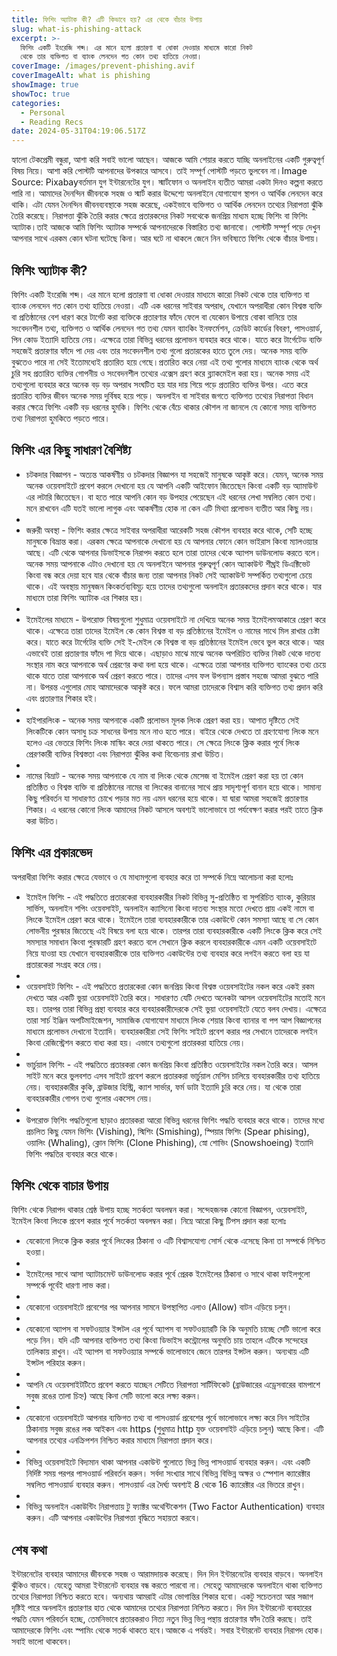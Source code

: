 ```yaml
---
title: ফিশিং অ্যাটাক কী? এটি কিভাবে হয়? এর থেকে বাঁচার উপায়
slug: what-is-phishing-attack
excerpt: >-
  ফিশিং একটি ইংরেজি শব্দ। এর মানে হলো প্রতারণা বা ধোকা দেওয়ার মাধ্যমে কারো নিকট
  থেকে তার ব্যক্তিগত বা ব্যাংক লেনদেন গত কোন তথ্য হাতিয়ে নেওয়া। 
coverImage: /images/prevent-phishing.avif
coverImageAlt: what is phishing
showImage: true
showToc: true
categories:
  - Personal
  - Reading Recs
date: 2024-05-31T04:19:06.517Z
---
```


হ্যালো টেকপ্রেমী বন্ধুরা, আশা করি সবাই ভালো আছেন। আজকে আমি শেয়ার করতে যাচ্ছি অনলাইনের একটি গুরুত্বপূর্ণ বিষয় নিয়ে। আশা করি পোস্টটি আপনাদের উপকারে আসবে। তাই সম্পূর্ণ পোস্টটি পড়তে ভুলবেন না।Image Source: Pixabayবর্তমান যুগ ইন্টারনেটের যুগ। স্মার্টফোন ও অনলাইন ব্যতীত আমরা একটা দিনও কল্পনা করতে পারি না। আমাদের দৈনন্দিন জীবনকে সহজ ও স্মার্ট করার উদ্দেশ্যে অনলাইনে যোগাযোগ স্থাপন ও আর্থিক লেনদেন করে থাকি। এটা যেমন দৈনন্দিন জীবনব্যবস্থাকে সহজ করেছে, একইভাবে ব্যক্তিগত ও আর্থিক লেনদেন তথ্যের নিরাপত্তা ঝুঁকি তৈরি করেছে। নিরাপত্তা ঝুঁকি তৈরি করার ক্ষেত্রে প্রতারকদের নিকট সবথেকে জনপ্রিয় মাধ্যম হচ্ছে ফিশিং বা ফিশিং অ্যাটাক।তাই আজকে আমি ফিশিং অ্যাটাক সম্পর্কে আপনাদেরকে বিস্তারিত তথ্য জানাবো। পোস্টটি সম্পূর্ণ পড়ে দেখুন আপনার সাথে এরকম কোন ঘটনা ঘটেছে কিনা। আর ঘটে না থাকলে জেনে নিন ভবিষ্যতে ফিশিং থেকে বাঁচার উপায়।

## ফিশিং অ্যাটাক কী?

ফিশিং একটি ইংরেজি শব্দ। এর মানে হলো প্রতারণা বা ধোকা দেওয়ার মাধ্যমে কারো নিকট থেকে তার ব্যক্তিগত বা ব্যাংক লেনদেন গত কোন তথ্য হাতিয়ে নেওয়া। এটি এক ধরনের সাইবার অপরাধ, যেখানে অপরাধীরা কোন বিশ্বস্ত ব্যক্তি বা প্রতিষ্ঠানের বেশ ধারণ করে টার্গেট করা ব্যক্তিকে প্রতারণার ফাঁদে ফেলে বা যেকোন উপায়ে বোকা বানিয়ে তার সংবেদনশীল তথ্য, ব্যক্তিগত ও আর্থিক লেনদেন গত তথ্য যেমন ব্যাংকিং ইনফর্মেশন, ক্রেডিট কার্ডের বিবরণ, পাসওয়ার্ড, পিন কোড ইত্যাদি হাতিয়ে নেয়। এক্ষেত্রে তারা বিভিন্ন ধরনের প্রলোভন ব্যবহার করে থাকে। যাতে করে টার্গেটেড ব্যক্তি সহজেই প্রতারণার ফাঁদে পা দেয় এবং তার সংবেদনশীল তথ্য গুলো প্রতারকের হাতে তুলে দেয়। অনেক সময় ব্যক্তি বুঝতেও পারে না সেই ইতোমধ্যেই প্রতারিত হয়ে গেছে।প্রতারিত করে নেয়া এই তথ্য গুলোর মাধ্যমে ব্যাংক থেকে অর্থ চুরি সহ প্রতারিত ব্যক্তির গোপনীয় ও সংবেদনশীল তথ্যের এক্সেস গ্রহণ করে ব্ল্যাকমেইল করা হয়। অনেক সময় এই তথ্যগুলো ব্যবহার করে অনেক বড় বড় অপরাধ সংঘটিত হয় যার দায় গিয়ে পড়ে প্রতারিত ব্যক্তির উপর। এতে করে প্রতারিত ব্যক্তির জীবন অনেক সময় দুর্বিষহ হয়ে পড়ে। অনলাইন বা সাইবার জগতে ব্যক্তিগত তথ্যের নিরাপত্তা বিধান করার ক্ষেত্রে ফিশিং একটি বড় ধরনের হুমকি। ফিশিং থেকে বেঁচে থাকার কৌশল না জানলে যে কোনো সময় ব্যক্তিগত তথ্য নিরাপত্তা হুমকিতে পড়তে পারে।

## ফিশিং এর কিছু সাধারণ বৈশিষ্ট্য

* চটকদার বিজ্ঞাপন - অত্যন্ত আকর্ষণীয় ও চটকদার বিজ্ঞাপন যা সহজেই মানুষকে আকৃষ্ট করে। যেমন, অনেক সময় অনেক ওয়েবসাইটে প্রবেশ করলে দেখানো হয় যে আপনি একটি আইফোন জিতেছেন কিংবা একটি বড় অ্যামাউন্ট এর লটারি জিতেছেন। বা হতে পারে আপনি কোন বড় উপহার পেয়েছেন এই ধরনের লেখা সম্বলিত কোন তথ্য। মনে রাখবেন এটি যতই ভালো লাগুক এবং আকর্ষণীয় হোক না কেন এটি মিথ্যা প্রলোভন ব্যতীত আর কিছু নয়।
*
* জরুরী অবস্থা - ফিশিং করার ক্ষেত্রে সাইবার অপরাধীরা আরেকটি সহজ কৌশল ব্যবহার করে থাকে, সেটি হচ্ছে মানুষকে বিভ্রান্ত করা। এরকম ক্ষেত্রে আপনাকে দেখানো হয় যে আপনার ফোনে কোন ভাইরাস কিংবা ম্যালওয়্যার আছে। এটি থেকে আপনার ডিভাইসকে নিরাপদ করতে হলে তারা তাদের থেকে অ্যাপস ডাউনলোড করতে বলে। অনেক সময় আপনাকে এটাও দেখানো হয় যে অনলাইনে আপনার গুরুত্বপূর্ণ কোন অ্যাকাউন্ট শীঘ্রই ডিএক্টিভেট কিংবা বন্ধ করে দেয়া হবে যার থেকে বাঁচার জন্য তারা আপনার নিকট সেই অ্যাকাউন্ট সম্পর্কিত তথ্যগুলো চেয়ে থাকে। এই অবস্থায় মানুষজন কিংকর্তব্যবিমূঢ় হয়ে তাদের তথ্যগুলো অনলাইন প্রতারকদের প্রদান করে থাকে। যার মাধ্যমে তারা ফিশিং অ্যাটাক এর শিকার হয়।
*
* ইমেইলের মাধ্যমে - উপরোক্ত বিষয়গুলো শুধুমাত্র ওয়েবসাইটে না দেখিয়ে অনেক সময় ইমেইলমআকারে প্রেরণ করে থাকে। এক্ষেত্রে তারা তাদের ইমেইল কে কোন বিশ্বস্ত বা বড় প্রতিষ্ঠানের ইমেইল ও নামের সাথে মিল রাখার চেষ্টা করে। যাতে করে টার্গেটের ব্যক্তি সেই ই-মেইল কে বিশ্বস্ত বা বড় প্রতিষ্ঠানের ইমেইল ভেবে ভুল করে থাকে। আর এভাবেই তারা প্রতারণার ফাঁদে পা দিয়ে থাকে।
  এছাড়াও মাঝে মাঝে অনেক অপরিচিত ব্যক্তির নিকট থেকে দাতব্য সংস্থার নাম করে আপনাকে অর্থ প্রেরণের কথা বলা হয়ে থাকে। এক্ষেত্রে তারা আপনার ব্যক্তিগত ব্যাংকের তথ্য চেয়ে থাকে যাতে তারা আপনাকে অর্থ প্রেরণ করতে পারে। তাদের এসব ফল উপন্যাস প্রস্তাব সহজে আমরা বুঝতে পারি না। উপরন্ত এগুলোর মোহ আমাদেরকে আকৃষ্ট করে। ফলে আমরা তাদেরকে বিশ্বাস করি ব্যক্তিগত তথ্য প্রদান করি এবং প্রতারণার শিকার হই।
*
* হাইপারলিংক - অনেক সময় আপনাকে একটি প্রলোভন মূলক লিংক প্রেরণ করা হয়। আপাত দৃষ্টিতে সেই লিংকটিকে কোন অসাধু চক্র সাধনের উপায় মনে নাও হতে পারে। বাইরে থেকে দেখতে তা গ্রহণযোগ্য লিংক মনে হলেও এর ভেতরে ফিশিং লিংক মাস্কিং করে দেয়া থাকতে পারে। সে ক্ষেত্রে লিংকে ক্লিক করার পূর্বে লিংক প্রেরণকারী ব্যক্তির বিশ্বস্ততা এবং নিরাপত্তা ঝুঁকির কথা বিবেচনায় রাখা উচিত।
*
* নামের বিভ্রাট - অনেক সময় আপনাকে যে নাম বা লিংক থেকে মেসেজ বা ইমেইল প্রেরণ করা হয় তা কোন প্রতিষ্ঠিত ও বিশ্বস্ত ব্যক্তি বা প্রতিষ্ঠানের নামের বা লিংকের বানানের সাথে প্রায় সাদৃশ্যপূর্ণ বানান হয়ে থাকে। সামান্য কিছু পরিবর্তন যা সাধারণত চোখে পড়ার মত নয় এমন ধরনের হয়ে থাকে। যা দ্বারা আমরা সহজেই প্রতারণার শিকার। এ ধরনের কোনো লিংক আমাদের নিকট আসলে অবশ্যই ভালোভাবে তা পর্যবেক্ষণ করার পরই তাতে ক্লিক করা উচিত।

## ফিশিং এর প্রকারভেদ

অপরাধীরা ফিশিং করার ক্ষেত্রে যেভাবে ও যে মাধ্যমগুলো ব্যবহার করে তা সম্পর্কে নিম্নে আলোচনা করা হলোঃ

* ইমেইল ফিশিং - এই পদ্ধতিতে প্রতারকেরা ব্যবহারকারীর নিকট বিভিন্ন সু-প্রতিষ্ঠিত বা সুপরিচিত ব্যাংক, কুরিয়ার সার্ভিস, অনলাইন শপিং ওয়েবসাইট, অনলাইন ক্যাসিনো কিংবা দাতব্য সংস্থার মতো দেখতে প্রায় একই নামে বা লিংকে ইমেইল প্রেরণ করে থাকে। ইমেইলে তারা ব্যবহারকারীকে তার একাউন্টে কোন সমস্যা আছে বা সে কোন লোভনীয় পুরস্কার জিতেছে এই বিষয়ে বলা হয়ে থাকে। তারপর তারা ব্যবহারকারীকে একটি লিংকে ক্লিক করে সেই সমস্যার সমাধান কিংবা পুরস্কারটি গ্রহণ করতে বলে সেখানে ক্লিক করলে ব্যবহারকারীকে এমন একটি ওয়েবসাইটে নিয়ে যাওয়া হয় যেখানে ব্যবহারকারীকে তার ব্যক্তিগত একাউন্টের তথ্য ব্যবহার করে লগইন করতে বলা হয় যা প্রতারকেরা সংগ্রহ করে নেয়।
*
* ওয়েবসাইট ফিশিং - এই পদ্ধতিতে প্রতারকেরা কোন জনপ্রিয় কিংবা বিশ্বস্ত ওয়েবসাইটের নকল করে একই রকম দেখতে আর একটি ভুয়া ওয়েবসাইট তৈরি করে। সাধারণত যেটি দেখতে অনেকটা আসল ওয়েবসাইটের মতোই মনে হয়। তারপর তারা বিভিন্ন প্রন্থা ব্যবহার করে ব্যবহারকারীদেরকে সেই ভুয়া ওয়েবসাইটে যেতে বলব দেখায়। এক্ষেত্রে তারা সার্চ ইঞ্জিন অপটিমাইজেশন, সামাজিক যোগাযোগ মাধ্যমে লিংক শেয়ার কিংবা ব্যানার বা পপ আপ বিজ্ঞাপনের মাধ্যমে প্রলোভন দেখানো ইত্যাদি। ব্যবহারকারীরা সেই ফিশিং সাইটে প্রবেশ করার পর সেখানে তাদেরকে লগইন কিংবা রেজিস্ট্রেশন করতে বাধ্য করা হয়। এভাবে তথ্যগুলো প্রতারকরা হাতিয়ে নেয়।
*
* ভার্চুয়াল ফিশিং - এই পদ্ধতিতে প্রতারকরা কোন জনপ্রিয় কিংবা প্রতিষ্ঠিত ওয়েবসাইটের নকল তৈরি করে। আসল সাইট মনে করে ভুলবশত এসব সাইটে প্রবেশ করলে প্রতারকরা ভার্চুয়াল মেশিন চালিয়ে ব্যবহারকারীর তথ্য হাতিয়ে নেয়। ব্যবহারকারীর কুকি, ব্রাউজার হিস্ট্রি, ক্যাশ সার্ভার, ফর্ম ডাটা ইত্যাদি চুরি করে নেয়। যা থেকে তারা ব্যবহারকারীর গোপন তথ্য গুলোর একসেস নেয়।
*
* উপরোক্ত ফিশিং পদ্ধতিগুলো ছাড়াও প্রতারকরা আরো বিভিন্ন ধরনের ফিশিং পদ্ধতি ব্যবহার করে থাকে। তাদের মধ্যে প্রচলিত কিছু যেমন ভিশিং (Vishing), স্মিশিং (Smishing), স্পিয়ার ফিশিং (Spear phising), ওয়ালিং (Whaling), ক্লোন ফিশিং (Clone Phishing), স্নো শোভিং (Snowshoeing) ইত্যাদি ফিশিং পদ্ধতির ব্যবহার করে থাকে।

## ফিশিং থেকে বাচার উপায়

ফিশিং থেকে নিরাপদ থাকার শ্রেষ্ঠ উপায় হচ্ছে সতর্কতা অবলম্বন করা। সন্দেহজনক কোনো বিজ্ঞাপন, ওয়েবসাইট, ইমেইল কিংবা লিংকে প্রবেশ করার পূর্বে সতর্কতা অবলম্বন করা। নিম্নে আরো কিছু টিপস প্রদান করা হলোঃ

* যেকোনো লিংকে ক্লিক করার পূর্বে লিংকের ঠিকানা ও এটি বিশ্বাসযোগ্য সোর্স থেকে এসেছে কিনা তা সম্পর্কে নিশ্চিত হওয়া।
*
* ইমেইলের সাথে আসা অ্যাটাচমেন্ট ডাউনলোড করার পূর্বে প্রেরক ইমেইলের ঠিকানা ও সাথে থাকা ফাইলগুলো সম্পর্কে পূর্বেই ধারণা লাভ করা।
*
* যেকোনো ওয়েবসাইটে প্রবেশের পর আপনার সামনে উপস্থাপিত এলাও (Allow) বাটন এড়িয়ে চলুন।
*
* যেকোনো অ্যাপস বা সফটওয়্যার ইন্সটল এর পূর্বে অ্যাপস বা সফটওয়্যারটি কি কি অনুমতি চাচ্ছে সেটি ভালো করে পড়ে নিন। যদি এটি আপনার ব্যক্তিগত তথ্য কিংবা ডিভাইস কন্ট্রোলের অনুমতি চায় তাহলে এটিকে সন্দেহের তালিকায় রাখুন। এই অ্যাপস বা সফটওয়্যার সম্পর্কে ভালোভাবে জেনে তারপর ইন্সটল করুন। অন্যথায় এটি ইন্সটল পরিহার করুন।
*
* আপনি যে ওয়েবসাইটটিতে প্রবেশ করতে যাচ্ছেন সেটিতে নিরাপত্তা সার্টিফিকেট (ব্রাউজারের এড্রেসবারের বামপাশে সবুজ রঙের তালা চিহ্ন) আছে কিনা সেটি ভালো করে লক্ষ্য করুন।
*
* যেকোনো ওয়েবসাইটে আপনার ব্যক্তিগত তথ্য বা পাসওয়ার্ড প্রবেশের পূর্বে ভালোভাবে লক্ষ্য করে নিন সাইটের ঠিকানায় সবুজ রঙের লক আইকন এবং https (শুধুমাত্র http যুক্ত ওয়েবসাইট এড়িয়ে চলুন) আছে কিনা। এটি আপনার তথ্যের এনক্রিপশন নিশ্চিত করার মাধ্যমে নিরাপত্তা প্রদান করে।
*
* বিভিন্ন ওয়েবসাইটে বিদ্যমান থাকা আপনার একাউন্ট গুলোতে ভিন্ন ভিন্ন পাসওয়ার্ড ব্যবহার করুন। এবং একটি নির্দিষ্ট সময় পরপর পাসওয়ার্ড পরিবর্তন করুন। সর্বদা সংখ্যার সাথে বিভিন্ন বিভিন্ন অক্ষর ও স্পেশাল ক্যারেক্টার সম্বলিত পাসওয়ার্ড ব্যবহার করুন। পাসওয়ার্ড এর দৈর্ঘ্য অবশ্যই 8 থেকে 16 ক্যারেক্টার এর ভিতরে রাখুন।
*
* বিভিন্ন অনলাইন একাউন্টিং নিরাপত্তায় টু ফ্যাক্টর অথেন্টিকেশন (Two Factor Authentication) ব্যবহার করুন। এটি আপনার একাউন্টের নিরাপত্তা বৃদ্ধিতে সহায়তা করবে।

## শেষ কথা

ইন্টারনেটের ব্যবহার আমাদের জীবনকে সহজ ও আরামদায়ক করেছে। দিন দিন ইন্টারনেটের ব্যবহার বাড়বে। অনলাইন ঝুঁকিও বাড়বে। যেহেতু আমরা ইন্টারনেট ব্যবহার বন্ধ করতে পারবো না। সেহেতু আমাদেরকে অনলাইনে থাকা ব্যক্তিগত তথ্যের নিরাপত্তা নিশ্চিত করতে হবে। অন্যথায় আমরাই এটার ভোগান্তির শিকার হবো। একটু সচেতনতা আর সজাগ দৃষ্টিই পারে অনলাইন প্রতারণার হাত থেকে আমাদের তথ্যের নিরাপত্তা নিশ্চিত করতে। দিন দিন ইন্টারনেট ব্যবহারের পদ্ধতি যেমন পরিবর্তন হচ্ছে, তেমনিভাবে প্রতারকরাও নিত্য নতুন ভিন্ন ভিন্ন পন্থায় প্রতারণার ফাঁদ তৈরি করছে। তাই আমাদেরকে ফিশিং এবং স্পামিং থেকে সতর্ক থাকতে হবে।আজকে এ পর্যন্তই। সবার ইন্টারনেট ব্যবহার নিরাপদ হোক। সবাই ভালো থাকবেন।
